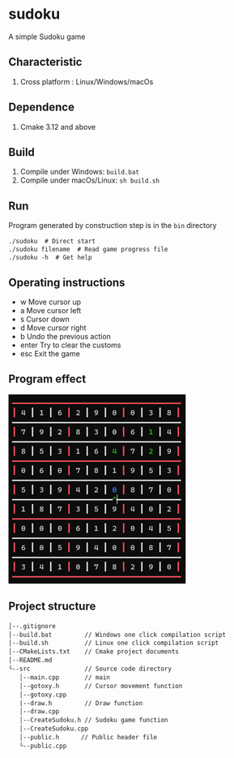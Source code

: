 # sudoku
A simple Sudoku game

## Characteristic
1. Cross platform : Linux/Windows/macOs

## Dependence
1. Cmake 3.12 and above

## Build
1. Compile under Windows: `build.bat`
2. Compile under macOs/Linux: `sh build.sh` 

## Run
Program generated by construction step is in the `bin` directory
``` shell
./sudoku  # Direct start
./sudoku filename  # Read game progress file
./sudoku -h  # Get help
```

## Operating instructions
- w Move cursor up
- a Move cursor left
- s Cursor down
- d Move cursor right
- b Undo the previous action
- enter Try to clear the customs
- esc Exit the game

## Program effect

![](.\effect.bmp)

## Project structure
```bash
│--.gitignore  
│--build.bat         // Windows one click compilation script
│--build.sh          // Linux one click compilation script
│--CMakeLists.txt    // Cmake project documents
│--README.md     
└--src               // Source code directory  
   │--main.cpp       // main
   │--gotoxy.h       // Cursor movement function
   │--gotoxy.cpp
   |--draw.h         // Draw function
   │--draw.cpp
   │--CreateSudoku.h // Sudoku game function
   │--CreateSudoku.cpp
   │--public.h      // Public header file
   └--public.cpp
```
